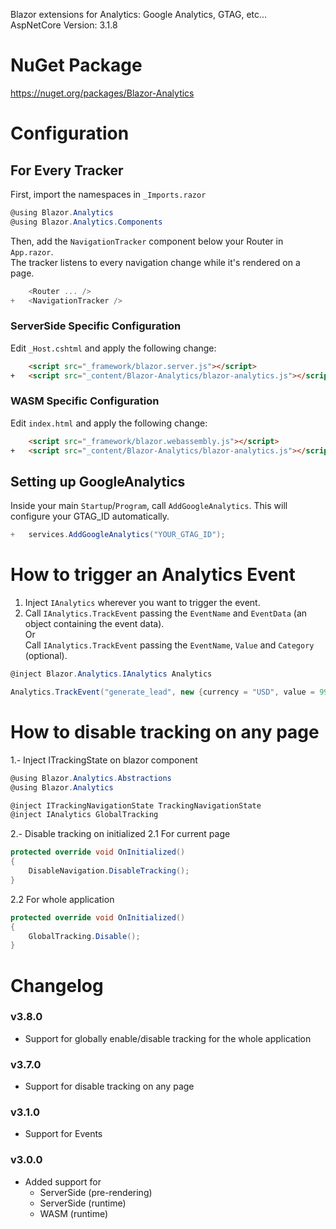 Blazor extensions for Analytics: Google Analytics, GTAG, etc...<br/>
AspNetCore Version: 3.1.8

# NuGet Package
https://nuget.org/packages/Blazor-Analytics

# Configuration

## For Every Tracker

First, import the namespaces in `_Imports.razor`

```csharp
@using Blazor.Analytics
@using Blazor.Analytics.Components
```

Then, add the `NavigationTracker` component below your Router in `App.razor`.<br/>
The tracker listens to every navigation change while it's rendered on a page.

```csharp diff
    <Router ... />
+   <NavigationTracker />
```

### ServerSide Specific Configuration

Edit `_Host.cshtml` and apply the following change:

```html diff
    <script src="_framework/blazor.server.js"></script>
+   <script src="_content/Blazor-Analytics/blazor-analytics.js"></script>
```

### WASM Specific Configuration

Edit `index.html` and apply the following change:

```html diff
    <script src="_framework/blazor.webassembly.js"></script>
+   <script src="_content/Blazor-Analytics/blazor-analytics.js"></script>
```

## Setting up GoogleAnalytics

Inside your main `Startup`/`Program`, call `AddGoogleAnalytics`. This will configure your GTAG_ID automatically.

```csharp diff
+   services.AddGoogleAnalytics("YOUR_GTAG_ID");
```

# How to trigger an Analytics Event

1. Inject `IAnalytics` wherever you want to trigger the event.
2. Call `IAnalytics.TrackEvent` passing the `EventName` and `EventData` (an object containing the event data).
<br>Or<br>
 Call `IAnalytics.TrackEvent` passing the `EventName`, `Value` and `Category` (optional).

```csharp
@inject Blazor.Analytics.IAnalytics Analytics

Analytics.TrackEvent("generate_lead", new {currency = "USD", value = 99.99});
```

# How to disable tracking on any page

1.- Inject ITrackingState on blazor component

```csharp
@using Blazor.Analytics.Abstractions
@using Blazor.Analytics

@inject ITrackingNavigationState TrackingNavigationState
@inject IAnalytics GlobalTracking
```

2.- Disable tracking on initialized
2.1 For current page
```csharp
protected override void OnInitialized()
{
    DisableNavigation.DisableTracking();
}
```
2.2 For whole application
```csharp
protected override void OnInitialized()
{
    GlobalTracking.Disable();
}
```

# Changelog
### v3.8.0
- Support for globally enable/disable tracking for the whole application
### v3.7.0
- Support for disable tracking on any page
### v3.1.0
- Support for Events
### v3.0.0
- Added support for
  - ServerSide (pre-rendering)
  - ServerSide (runtime)
  - WASM (runtime)
